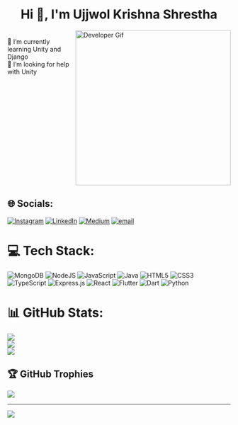 <h1 align="center">Hi 👋, I'm Ujjwol Krishna Shrestha</h1>

<div style="display: flex; justify-content: space-between; align-items: flex-start;">
  <div>
    <br>🌱 I’m currently learning Unity and Django<br>
    🤝 I’m looking for help with Unity<br>
  </div>
  <img src="https://camo.githubusercontent.com/130ffc354b6ee3c8c9e506276e598bf4e19ea7950df203dacf6aeee4fc543a50/68747470733a2f2f616e616c7974696373696e6469616d61672e636f6d2f77702d636f6e74656e742f75706c6f6164732f323031382f31322f646576656c6f7065722d6472696262626c652e676966" alt="Developer Gif" width="350" align="right"/>
</div>


## 🌐 Socials:
[![Instagram](https://img.shields.io/badge/Instagram-%23E4405F.svg?logo=Instagram&logoColor=white)](https://instagram.com/zevils.s) [![LinkedIn](https://img.shields.io/badge/LinkedIn-%230077B5.svg?logo=linkedin&logoColor=white)](https://linkedin.com/in/UjjwolShrestha) [![Medium](https://img.shields.io/badge/Medium-12100E?logo=medium&logoColor=white)](https://medium.com/@@shrestha.ujjwol1) [![email](https://img.shields.io/badge/Email-D14836?logo=gmail&logoColor=white)](mailto:Shrestha.ujjwol1@gmail.com) 

# 💻 Tech Stack:
![MongoDB](https://img.shields.io/badge/MongoDB-%234ea94b.svg?style=flat&logo=mongodb&logoColor=white) ![NodeJS](https://img.shields.io/badge/node.js-6DA55F?style=flat&logo=node.js&logoColor=white) ![JavaScript](https://img.shields.io/badge/javascript-%23323330.svg?style=flat&logo=javascript&logoColor=%23F7DF1E) ![Java](https://img.shields.io/badge/java-%23ED8B00.svg?style=flat&logo=openjdk&logoColor=white) ![HTML5](https://img.shields.io/badge/html5-%23E34F26.svg?style=flat&logo=html5&logoColor=white) ![CSS3](https://img.shields.io/badge/dart-%230175C2.svg?style=flat&logo=dart&logoColor=white) ![TypeScript](https://img.shields.io/badge/typescript-%23007ACC.svg?style=flat&logo=typescript&logoColor=white) ![Express.js](https://img.shields.io/badge/express.js-%23404d59.svg?style=flat&logo=express&logoColor=%2361DAFB) ![React](https://img.shields.io/badge/react-%2320232a.svg?style=flat&logo=react&logoColor=%2361DAFB) ![Flutter](https://img.shields.io/badge/Flutter-%2302569B.svg?style=flat&logo=Flutter&logoColor=white) ![Dart](https://img.shields.io/badge/dart-%230175C2.svg?style=flat&logo=dart&logoColor=white) ![Python](https://img.shields.io/badge/python-3670A0?style=flat&logo=python&logoColor=ffdd54)
# 📊 GitHub Stats:
![](https://github-readme-stats.vercel.app/api?username=Ujjwols&theme=transparent&hide_border=false&include_all_commits=false&count_private=false)<br/>
![](https://nirzak-streak-stats.vercel.app/?user=Ujjwols&theme=transparent&hide_border=false)<br/>
![](https://github-readme-stats.vercel.app/api/top-langs/?username=Ujjwols&theme=transparent&hide_border=false&include_all_commits=false&count_private=false&layout=compact)

## 🏆 GitHub Trophies
![](https://github-profile-trophy.vercel.app/?username=Ujjwols&theme=radical&no-frame=false&no-bg=true&margin-w=4)

---
[![](https://visitcount.itsvg.in/api?id=Ujjwols&icon=0&color=0)](https://visitcount.itsvg.in)

<!-- Proudly created with GPRM ( https://gprm.itsvg.in ) -->
